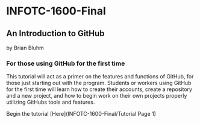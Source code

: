 # INFOTC-1600-Final
## An Introduction to GitHub
by Brian Bluhm
### For those using GitHub for the first time
This tutorial will act as a primer on the features and functions of GitHub, for those just starting out with the program. Students or workers using GitHub for the first time will learn how to create their accounts, create a repository and a new project, and how to begin work on their own projects properly utilizing GitHubs tools and features.

Begin the tutorial [Here](INFOTC-1600-Final/Tutorial Page 1)
